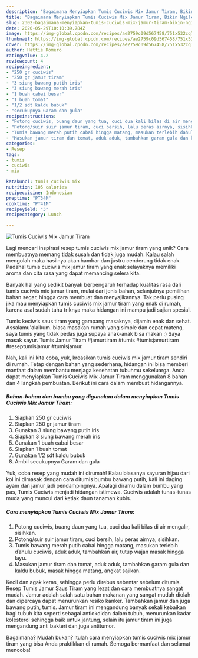 ```yaml
---
description: "Bagaimana Menyiapkan Tumis Cuciwis Mix Jamur Tiram, Bikin Ngiler"
title: "Bagaimana Menyiapkan Tumis Cuciwis Mix Jamur Tiram, Bikin Ngiler"
slug: 2302-bagaimana-menyiapkan-tumis-cuciwis-mix-jamur-tiram-bikin-ngiler
date: 2020-05-29T10:10:39.784Z
image: https://img-global.cpcdn.com/recipes/ae2759c09d567458/751x532cq70/tumis-cuciwis-mix-jamur-tiram-foto-resep-utama.jpg
thumbnail: https://img-global.cpcdn.com/recipes/ae2759c09d567458/751x532cq70/tumis-cuciwis-mix-jamur-tiram-foto-resep-utama.jpg
cover: https://img-global.cpcdn.com/recipes/ae2759c09d567458/751x532cq70/tumis-cuciwis-mix-jamur-tiram-foto-resep-utama.jpg
author: Hattie Romero
ratingvalue: 4.2
reviewcount: 4
recipeingredient:
- "250 gr cuciwis"
- "250 gr jamur tiram"
- "3 siung bawang putih iris"
- "3 siung bawang merah iris"
- "1 buah cabai besar"
- "1 buah tomat"
- "1/2 sdt kaldu bubuk"
- "secukupnya Garam dan gula"
recipeinstructions:
- "Potong cuciwis, buang daun yang tua, cuci dua kali bilas di air mengalir, sisihkan."
- "Potong/suir suir jamur tiram, cuci bersih, lalu peras airnya, sisihkan."
- "Tumis bawang merah putih cabai hingga matang, masukan terlebih ďahulu cuciwis, aduk aduk, tambahkan air, tutup wajan masak hingga layu."
- "Masukan jamur tiram dan tomat, aduk aduk, tambahkan garam gula dan kaldu bubuk, masak hingga matang, angkat sajikan."
categories:
- Resep
tags:
- tumis
- cuciwis
- mix

katakunci: tumis cuciwis mix 
nutrition: 105 calories
recipecuisine: Indonesian
preptime: "PT34M"
cooktime: "PT41M"
recipeyield: "3"
recipecategory: Lunch

---
```



![Tumis Cuciwis Mix Jamur Tiram](https://img-global.cpcdn.com/recipes/ae2759c09d567458/751x532cq70/tumis-cuciwis-mix-jamur-tiram-foto-resep-utama.jpg)

Lagi mencari inspirasi resep tumis cuciwis mix jamur tiram yang unik? Cara membuatnya memang tidak susah dan tidak juga mudah. Kalau salah mengolah maka hasilnya akan hambar dan justru cenderung tidak enak. Padahal tumis cuciwis mix jamur tiram yang enak selayaknya memiliki aroma dan cita rasa yang dapat memancing selera kita.

Banyak hal yang sedikit banyak berpengaruh terhadap kualitas rasa dari tumis cuciwis mix jamur tiram, mulai dari jenis bahan, selanjutnya pemilihan bahan segar, hingga cara membuat dan menyajikannya. Tak perlu pusing jika mau menyiapkan tumis cuciwis mix jamur tiram yang enak di rumah, karena asal sudah tahu triknya maka hidangan ini mampu jadi sajian spesial.

Tumis keciwis saus tiram yang gampang masaknya, dijamin enak dan sehat. Assalamu&#39;alaikum. biasa masakan rumah yang simple dan cepat mateng, saya tumis yang tidak pedas juga supaya anak-anak bisa makan :) Saya masak sayur. Tumis Jamur Tiram #jamurtiram #tumis #tumisjamurtiram #reseptumisjamur #tumisjamur.


Nah, kali ini kita coba, yuk, kreasikan tumis cuciwis mix jamur tiram sendiri di rumah. Tetap dengan bahan yang sederhana, hidangan ini bisa memberi manfaat dalam membantu menjaga kesehatan tubuhmu sekeluarga. Anda dapat menyiapkan Tumis Cuciwis Mix Jamur Tiram menggunakan 8 bahan dan 4 langkah pembuatan. Berikut ini cara dalam membuat hidangannya.

<!--inarticleads1-->

##### Bahan-bahan dan bumbu yang digunakan dalam menyiapkan Tumis Cuciwis Mix Jamur Tiram:

1. Siapkan 250 gr cuciwis
1. Siapkan 250 gr jamur tiram
1. Gunakan 3 siung bawang putih iris
1. Siapkan 3 siung bawang merah iris
1. Gunakan 1 buah cabai besar
1. Siapkan 1 buah tomat
1. Gunakan 1/2 sdt kaldu bubuk
1. Ambil secukupnya Garam dan gula


Yuk, coba resep yang mudah ini dirumah! Kalau biasanya sayuran hijau dari kol ini dimasak dengan cara ditumis bumbu bawang putih, kali ini daging ayam dan jamur jadi pendampingnya. Apalagi diramu dalam bumbu yang pas, Tumis Cuciwis menjadi hidangan istimewa. Cuciwis adalah tunas-tunas muda yang muncul dari ketiak daun tanaman kubis. 

<!--inarticleads2-->

##### Cara menyiapkan Tumis Cuciwis Mix Jamur Tiram:

1. Potong cuciwis, buang daun yang tua, cuci dua kali bilas di air mengalir, sisihkan.
1. Potong/suir suir jamur tiram, cuci bersih, lalu peras airnya, sisihkan.
1. Tumis bawang merah putih cabai hingga matang, masukan terlebih ďahulu cuciwis, aduk aduk, tambahkan air, tutup wajan masak hingga layu.
1. Masukan jamur tiram dan tomat, aduk aduk, tambahkan garam gula dan kaldu bubuk, masak hingga matang, angkat sajikan.


Kecil dan agak keras, sehingga perlu direbus sebentar sebelum ditumis. Resep Tumis Jamur Saus Tiram yang lezat dan cara membuatnya sangat mudah. Jamur adalah salah satu bahan makanan yang sangat mudah diolah dan dipercaya dapat menurunkan resiko kanker. Tambahkan jamur dan juga bawang putih, tumis. Jamur tiram ini mengandung banyak sekali kebaikan bagi tubuh kita seperti sebagai antiokdidan dalam tubuh, menurunkan kadar kolesterol sehingga baik untuk jantung, selain itu jamur tiram ini juga mengandung anti bakteri dan juga antitumor. 

Bagaimana? Mudah bukan? Itulah cara menyiapkan tumis cuciwis mix jamur tiram yang bisa Anda praktikkan di rumah. Semoga bermanfaat dan selamat mencoba!
